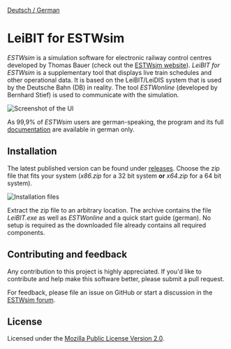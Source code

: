 [Deutsch / German](README.md)

# LeiBIT for ESTWsim

*ESTWsim* is a simulation software for electronic railway control centres developed by Thomas Bauer (check out the [ESTWsim website](https://www.estwsim.de)). *LeiBIT for ESTWsim* is a supplementary tool that displays live train schedules and other operational data. It is based on the LeiBIT/LeiDIS system that is used by the Deutsche Bahn (DB) in reality. The tool *ESTWonline* (developed by Bernhard Stief) is used to communicate with the simulation.

![Screenshot of the UI](https://raw.githubusercontent.com/wiki/jannikbecker/leibit/img/overview_windows.png)

As 99,9% of *ESTWsim* users are german-speaking, the program and its full [documentation](https://github.com/jannikbecker/leibit/wiki) are available in german only.

## Installation
The latest published version can be found under [releases](https://github.com/jannikbecker/leibit/releases/latest). Choose the zip file that fits your system (*x86.zip* for a 32 bit system **or** *x64.zip* for a 64 bit system).

![Installation files](https://raw.githubusercontent.com/wiki/jannikbecker/leibit/img/github_releases.png)

Extract the zip file to an arbitrary location. The archive contains the file *LeiBIT.exe* as well as *ESTWonline* and a quick start guide (german). No setup is required as the downloaded file already contains all required components.

## Contributing and feedback
Any contribution to this project is highly appreciated. If you'd like to contribute and help make this software better, please submit a pull request.

For feedback, please file an issue on GitHub or start a discussion in the [ESTWsim forum](https://estwsim-forum.de/).

## License
Licensed under the [Mozilla Public License Version 2.0](LICENSE).